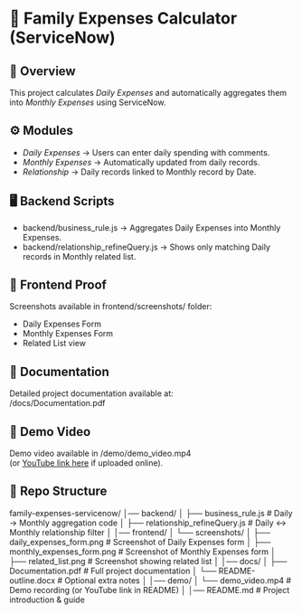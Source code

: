 # 🏦 Family Expenses Calculator (ServiceNow)

## 📌 Overview
This project calculates *Daily Expenses* and automatically aggregates them into *Monthly Expenses* using ServiceNow.

## ⚙ Modules
- *Daily Expenses* → Users can enter daily spending with comments.  
- *Monthly Expenses* → Automatically updated from daily records.  
- *Relationship* → Daily records linked to Monthly record by Date.  

## 🖥 Backend Scripts
- backend/business_rule.js → Aggregates Daily Expenses into Monthly Expenses.  
- backend/relationship_refineQuery.js → Shows only matching Daily records in Monthly related list.  

## 🎨 Frontend Proof
Screenshots available in frontend/screenshots/ folder:  
- Daily Expenses Form  
- Monthly Expenses Form  
- Related List view  

## 📑 Documentation
Detailed project documentation available at:  
/docs/Documentation.pdf

## 🎥 Demo Video
Demo video available in /demo/demo_video.mp4  
(or [YouTube link here](#) if uploaded online).  

## 📂 Repo Structure
family-expenses-servicenow/ │── backend/ │   ├── business_rule.js              # Daily → Monthly aggregation code │   ├── relationship_refineQuery.js   # Daily ↔ Monthly relationship filter │ │── frontend/ │   └── screenshots/ │       ├── daily_expenses_form.png   # Screenshot of Daily Expenses form │       ├── monthly_expenses_form.png # Screenshot of Monthly Expenses form │       ├── related_list.png          # Screenshot showing related list │ │── docs/ │   ├── Documentation.pdf             # Full project documentation │   └── README-outline.docx           # Optional extra notes │ │── demo/ │   └── demo_video.mp4                # Demo recording (or YouTube link in README) │ │── README.md                         # Project introduction & guide
